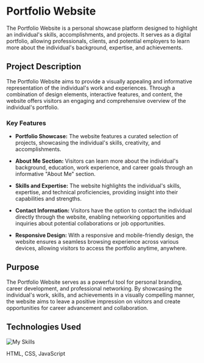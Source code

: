 # Portfolio Website

The Portfolio Website is a personal showcase platform designed to highlight an individual's skills, accomplishments, and projects. It serves as a digital portfolio, allowing professionals, clients, and potential employers to learn more about the individual's background, expertise, and achievements.

## Project Description

The Portfolio Website aims to provide a visually appealing and informative representation of the individual's work and experiences. Through a combination of design elements, interactive features, and content, the website offers visitors an engaging and comprehensive overview of the individual's portfolio.

### Key Features

- **Portfolio Showcase:** The website features a curated selection of projects, showcasing the individual's skills, creativity, and accomplishments.

- **About Me Section:** Visitors can learn more about the individual's background, education, work experience, and career goals through an informative "About Me" section.

- **Skills and Expertise:** The website highlights the individual's skills, expertise, and technical proficiencies, providing insight into their capabilities and strengths.

- **Contact Information:** Visitors have the option to contact the individual directly through the website, enabling networking opportunities and inquiries about potential collaborations or job opportunities.

- **Responsive Design:** With a responsive and mobile-friendly design, the website ensures a seamless browsing experience across various devices, allowing visitors to access the portfolio anytime, anywhere.

## Purpose

The Portfolio Website serves as a powerful tool for personal branding, career development, and professional networking. By showcasing the individual's work, skills, and achievements in a visually compelling manner, the website aims to leave a positive impression on visitors and create opportunities for career advancement and collaboration.

## Technologies Used
 ![My Skills](https://skillicons.dev/icons?i=html,css,javascript)
 
HTML, CSS, JavaScript

